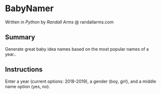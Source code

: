 # BabyNamer
Written in *Python* by *Randall Arms* @ randallarms.com

## Summary
Generate great baby idea names based on the most popular names of a year..

## Instructions
Enter a year (current options: 2018-2019), a gender (boy, girl), and a middle name option (yes, no).